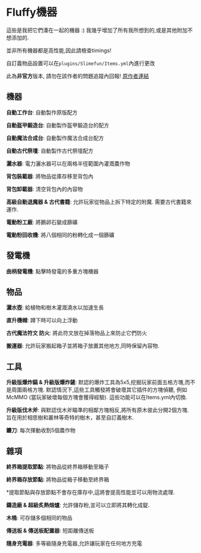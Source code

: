 # Fluffy機器

這些是我把它們湊在一起的機器 :)
我幾乎增加了所有我所想到的,或是其他附加不想添加的.

並非所有機器都是高性能,因此請檢查timings!

自訂義物品設置可以在`plugins/Slimefun/Items.yml`內進行更改

此為**非官方**版本, 請勿在該作者的問題追蹤內回報!
[原作者連結](https://github.com/NCBPFluffyBear/FluffyMachines)

## 機器
**自動工作台**: 自動製作原版配方

**自動盔甲鍛造台**: 自動製作盔甲鍛造台的配方

**自動魔法合成台**: 自動製作魔法合成台配方

**自動古代祭壇**: 自動製作古代祭壇配方

**灑水器**: 電力灑水器可以在兩格半徑範圍內灌溉農作物

**背包裝載器**: 將物品從庫存移至背包內

**背包卸載器**: 清空背包內的內容物

**高級自動退魔器 & 古代書籍**: 允許玩家從物品上拆下特定的附魔. 需要古代書籍來運作.

**電動粉工廠**: 將鵝卵石變成篩礦

**電動粉回收機**: 將八個相同的粉轉化成一個篩礦

## 發電機
**曲柄發電機**: 點擊時發電的多重方塊機器

## 物品
**灑水壺**: 給植物和樹木灌溉澆水以加速生長

**直升機帽**: 蹲下時可以向上浮動

**古代魔法符文 防火**: 將此符文放在掉落物品上來防止它們防火

**搬運器**: 允許玩家搬起箱子並將箱子放置其他地方,同時保留內容物.

## 工具
**升級版爆炸鎬 & 升級版爆炸鏟**: 默認的爆炸工具為5x5,挖掘玩家前面五格方塊,而不是周圍兩格方塊. 默認情況下,這些工具觸發將會破壞其它插件的方塊偵聽, 例如 McMMO (當玩家破壞每個方塊會獲得經驗). 這些功能可以在Items.yml內切換.

**升級版伐木斧**: 與默認伐木斧瞄準的相鄰方塊相反,將所有原木彼此分開2個方塊. 旨在用於相思樹和叢林等奇特的樹木，甚至自訂義樹木.

**鐮刀**: 每次揮動收割5個農作物

## 雜項
**終界箱提取節點**: 將物品從終界箱移動至箱子

**終界箱存放節點**: 將物品從箱子移動至終界箱

*提取節點與存放節點不會存在庫存中,這將會提高性能並可以用物流處理.

**鑄造廠 & 超級炙熱熔爐**: 允許儲存粉,並可以立即將其轉化成錠.

**木桶**: 可存儲多個相同的物品

**傳送板 & 傳送板配置器**: 短距離傳送板

**隨身充電器**: 多等級隨身充電器,允許讓玩家在任何地方充電
